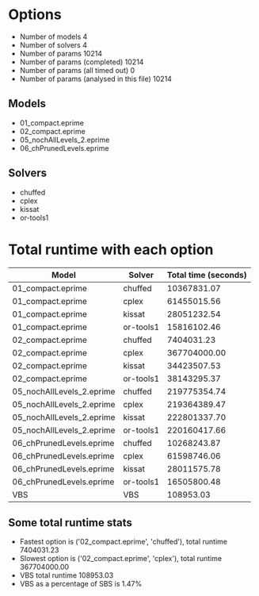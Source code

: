 

# Options


- Number of models 4
- Number of solvers 4
- Number of params 10214
- Number of params (completed) 10214
- Number of params (all timed out) 0
- Number of params (analysed in this file) 10214


## Models


 - 01_compact.eprime
 - 02_compact.eprime
 - 05_nochAllLevels_2.eprime
 - 06_chPrunedLevels.eprime


## Solvers


 - chuffed
 - cplex
 - kissat
 - or-tools1


# Total runtime with each option


 | Model | Solver | Total time (seconds) | 
 | -- | -- | -- | 
 | 01_compact.eprime | chuffed | 10367831.07 | 
 | 01_compact.eprime | cplex | 61455015.56 | 
 | 01_compact.eprime | kissat | 28051232.54 | 
 | 01_compact.eprime | or-tools1 | 15816102.46 | 
 | 02_compact.eprime | chuffed | 7404031.23 | 
 | 02_compact.eprime | cplex | 367704000.00 | 
 | 02_compact.eprime | kissat | 34423507.53 | 
 | 02_compact.eprime | or-tools1 | 38143295.37 | 
 | 05_nochAllLevels_2.eprime | chuffed | 219775354.74 | 
 | 05_nochAllLevels_2.eprime | cplex | 219364389.47 | 
 | 05_nochAllLevels_2.eprime | kissat | 222801337.70 | 
 | 05_nochAllLevels_2.eprime | or-tools1 | 220160417.66 | 
 | 06_chPrunedLevels.eprime | chuffed | 10268243.87 | 
 | 06_chPrunedLevels.eprime | cplex | 61598746.06 | 
 | 06_chPrunedLevels.eprime | kissat | 28011575.78 | 
 | 06_chPrunedLevels.eprime | or-tools1 | 16505800.48 | 
 | VBS | VBS | 108953.03 | 


## Some total runtime stats


 - Fastest option is ('02_compact.eprime', 'chuffed'), total runtime 7404031.23
 - Slowest option is ('02_compact.eprime', 'cplex'), total runtime 367704000.00
 - VBS total runtime 108953.03
 - VBS as a percentage of SBS is 1.47%
